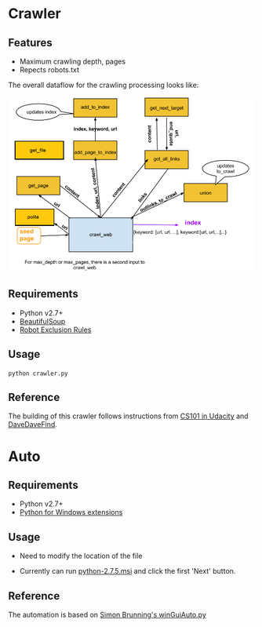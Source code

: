 Crawler
================

## Features
- Maximum crawling depth, pages
- Repects robots.txt

The overall dataflow for the crawling processing looks like:

![Alt text](architecture.png "Architecture")

## Requirements
- Python v2.7+
- [BeautifulSoup](http://www.crummy.com/software/BeautifulSoup/)
- [Robot Exclusion Rules](http://nikitathespider.com/python/rerp/)

## Usage

```
python crawler.py
```

## Reference

The building of this crawler follows instructions from [CS101 in Udacity](https://www.udacity.com/course/viewer#!/c-cs101) and [DaveDaveFind](http://davedavefind.appspot.com/).

Auto
================

## Requirements
- Python v2.7+
- [Python for Windows extensions](http://sourceforge.net/projects/pywin32/)

## Usage

- Need to modify the location of the file

- Currently can run [python-2.7.5.msi](http://python.org/ftp/python/2.7.5/python-2.7.5.msi) and click the first 'Next' button.

## Reference

The automation is based on [Simon Brunning's winGuiAuto.py](http://www.brunningonline.net/simon/blog/archives/winGuiAuto.py.html)